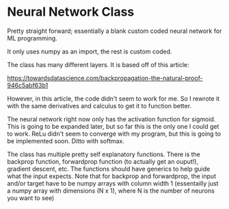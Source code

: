 # Neural Network Class
Pretty straight forward; essentially a blank custom coded neural network 
for ML programming. 

It only uses numpy as an import, the rest is custom coded. 

The class has many different layers. It is based off of this article:

https://towardsdatascience.com/backpropagation-the-natural-proof-946c5abf63b1

However, in this article, the code didn't seem to work for
me. So I rewrote it with the same derivatives and calculus 
to get it to function better.

The neural network right now only has the activation function for sigmoid. 
This is going to be expanded later, but so far this is the only one I could
get to work. ReLu didn't seem to converge with my program, but this is going
to be implemented soon. Ditto with softmax.


The class has multiple pretty self explanatory functions. There is the backprop
function, forwardprop function (to actually get an ouput!), gradient descent,
etc. The functions should have generics to help guide what the input expects. Note that for backprop and forwardprop, the input and/or target have to be numpy arrays with column width 1 (essentailly just a numpy array with dimensions (N x 1), where N is the number of neurons you want to see)
